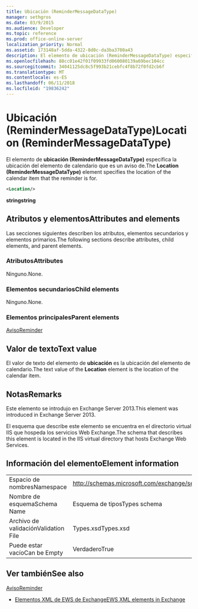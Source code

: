 ```yaml
---
title: Ubicación (ReminderMessageDataType)
manager: sethgros
ms.date: 03/9/2015
ms.audience: Developer
ms.topic: reference
ms.prod: office-online-server
localization_priority: Normal
ms.assetid: 173148af-5dda-4322-8d0c-da3ba3780a43
description: El elemento de ubicación (ReminderMessageDataType) especifica la ubicación del elemento de calendario que es un aviso de.
ms.openlocfilehash: 88cc01e42f01f09933fd060080139a69bec104cc
ms.sourcegitcommit: 34041125dc8c5f993b21cebfc4f8b72f0fd2cb6f
ms.translationtype: MT
ms.contentlocale: es-ES
ms.lasthandoff: 06/11/2018
ms.locfileid: "19836242"
---
```

# <a name="location-remindermessagedatatype"></a><span data-ttu-id="42c23-103">Ubicación (ReminderMessageDataType)</span><span class="sxs-lookup"><span data-stu-id="42c23-103">Location (ReminderMessageDataType)</span></span>

<span data-ttu-id="42c23-104">El elemento de **ubicación (ReminderMessageDataType)** especifica la ubicación del elemento de calendario que es un aviso de.</span><span class="sxs-lookup"><span data-stu-id="42c23-104">The **Location (ReminderMessageDataType)** element specifies the location of the calendar item that the reminder is for.</span></span> 
  
```xml
<Location/>
```

 <span data-ttu-id="42c23-105">**string**</span><span class="sxs-lookup"><span data-stu-id="42c23-105">**string**</span></span>
## <a name="attributes-and-elements"></a><span data-ttu-id="42c23-106">Atributos y elementos</span><span class="sxs-lookup"><span data-stu-id="42c23-106">Attributes and elements</span></span>

<span data-ttu-id="42c23-107">Las secciones siguientes describen los atributos, elementos secundarios y elementos primarios.</span><span class="sxs-lookup"><span data-stu-id="42c23-107">The following sections describe attributes, child elements, and parent elements.</span></span>
  
### <a name="attributes"></a><span data-ttu-id="42c23-108">Atributos</span><span class="sxs-lookup"><span data-stu-id="42c23-108">Attributes</span></span>

<span data-ttu-id="42c23-109">Ninguno.</span><span class="sxs-lookup"><span data-stu-id="42c23-109">None.</span></span>
  
### <a name="child-elements"></a><span data-ttu-id="42c23-110">Elementos secundarios</span><span class="sxs-lookup"><span data-stu-id="42c23-110">Child elements</span></span>

<span data-ttu-id="42c23-111">Ninguno.</span><span class="sxs-lookup"><span data-stu-id="42c23-111">None.</span></span>
  
### <a name="parent-elements"></a><span data-ttu-id="42c23-112">Elementos principales</span><span class="sxs-lookup"><span data-stu-id="42c23-112">Parent elements</span></span>

[<span data-ttu-id="42c23-113">Aviso</span><span class="sxs-lookup"><span data-stu-id="42c23-113">Reminder</span></span>](reminder.md)
  
## <a name="text-value"></a><span data-ttu-id="42c23-114">Valor de texto</span><span class="sxs-lookup"><span data-stu-id="42c23-114">Text value</span></span>

<span data-ttu-id="42c23-115">El valor de texto del elemento de **ubicación** es la ubicación del elemento de calendario.</span><span class="sxs-lookup"><span data-stu-id="42c23-115">The text value of the **Location** element is the location of the calendar item.</span></span> 
  
## <a name="remarks"></a><span data-ttu-id="42c23-116">Notas</span><span class="sxs-lookup"><span data-stu-id="42c23-116">Remarks</span></span>

<span data-ttu-id="42c23-117">Este elemento se introdujo en Exchange Server 2013.</span><span class="sxs-lookup"><span data-stu-id="42c23-117">This element was introduced in Exchange Server 2013.</span></span>
  
<span data-ttu-id="42c23-118">El esquema que describe este elemento se encuentra en el directorio virtual IIS que hospeda los servicios Web Exchange.</span><span class="sxs-lookup"><span data-stu-id="42c23-118">The schema that describes this element is located in the IIS virtual directory that hosts Exchange Web Services.</span></span>
  
## <a name="element-information"></a><span data-ttu-id="42c23-119">Información del elemento</span><span class="sxs-lookup"><span data-stu-id="42c23-119">Element information</span></span>

|||
|:-----|:-----|
|<span data-ttu-id="42c23-120">Espacio de nombres</span><span class="sxs-lookup"><span data-stu-id="42c23-120">Namespace</span></span>  <br/> |http://schemas.microsoft.com/exchange/services/2006/types  <br/> |
|<span data-ttu-id="42c23-121">Nombre de esquema</span><span class="sxs-lookup"><span data-stu-id="42c23-121">Schema Name</span></span>  <br/> |<span data-ttu-id="42c23-122">Esquema de tipos</span><span class="sxs-lookup"><span data-stu-id="42c23-122">Types schema</span></span>  <br/> |
|<span data-ttu-id="42c23-123">Archivo de validación</span><span class="sxs-lookup"><span data-stu-id="42c23-123">Validation File</span></span>  <br/> |<span data-ttu-id="42c23-124">Types.xsd</span><span class="sxs-lookup"><span data-stu-id="42c23-124">Types.xsd</span></span>  <br/> |
|<span data-ttu-id="42c23-125">Puede estar vacío</span><span class="sxs-lookup"><span data-stu-id="42c23-125">Can be Empty</span></span>  <br/> |<span data-ttu-id="42c23-126">Verdadero</span><span class="sxs-lookup"><span data-stu-id="42c23-126">True</span></span>  <br/> |
   
## <a name="see-also"></a><span data-ttu-id="42c23-127">Ver también</span><span class="sxs-lookup"><span data-stu-id="42c23-127">See also</span></span>



[<span data-ttu-id="42c23-128">Aviso</span><span class="sxs-lookup"><span data-stu-id="42c23-128">Reminder</span></span>](reminder.md)


- [<span data-ttu-id="42c23-129">Elementos XML de EWS de Exchange</span><span class="sxs-lookup"><span data-stu-id="42c23-129">EWS XML elements in Exchange</span></span>](ews-xml-elements-in-exchange.md)

